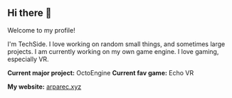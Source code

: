 ## Hi there 👋

Welcome to my profile!

I'm TechSide. I love working on random small things, and sometimes large projects. I am currently working on my own game engine.
I love gaming, especially VR. 

**Current major project:** OctoEngine
**Current fav game:** Echo VR

**My website:** [arparec.xyz](https://arparec.xyz)
